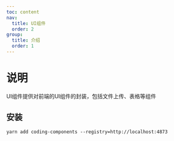 ```yaml
---
toc: content
nav:
  title: UI组件
  order: 2
group:
  title: 介绍
  order: 1
---
```


# 说明

UI组件提供对前端的UI组件的封装，包括文件上传、表格等组件

## 安装
  
```shell
yarn add coding-components --registry=http://localhost:4873
```



